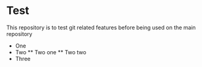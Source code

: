 # Test
This repository is to test git related features before being used on the main repository

* One
* Two
** Two one
** Two two
* Three
